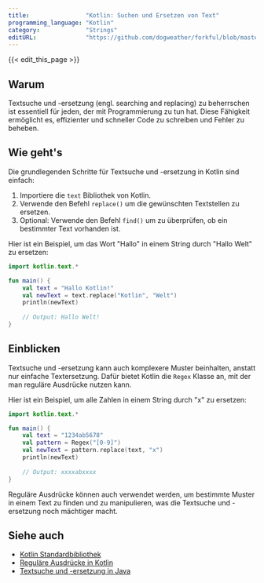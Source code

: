 ```yaml
---
title:                "Kotlin: Suchen und Ersetzen von Text"
programming_language: "Kotlin"
category:             "Strings"
editURL:              "https://github.com/dogweather/forkful/blob/master/content/de/kotlin/searching-and-replacing-text.md"
---
```


{{< edit_this_page >}}

## Warum
Textsuche und -ersetzung (engl. searching and replacing) zu beherrschen ist essentiell für jeden, der mit Programmierung zu tun hat. Diese Fähigkeit ermöglicht es, effizienter und schneller Code zu schreiben und Fehler zu beheben.

## Wie geht's
Die grundlegenden Schritte für Textsuche und -ersetzung in Kotlin sind einfach:

1. Importiere die `text` Bibliothek von Kotlin.
2. Verwende den Befehl `replace()` um die gewünschten Textstellen zu ersetzen.
3. Optional: Verwende den Befehl `find()` um zu überprüfen, ob ein bestimmter Text vorhanden ist.

Hier ist ein Beispiel, um das Wort "Hallo" in einem String durch "Hallo Welt" zu ersetzen:

```Kotlin
import kotlin.text.*

fun main() {
    val text = "Hallo Kotlin!"
    val newText = text.replace("Kotlin", "Welt")
    println(newText)
    
    // Output: Hallo Welt!
}
```

## Einblicken
Textsuche und -ersetzung kann auch komplexere Muster beinhalten, anstatt nur einfache Textersetzung. Dafür bietet Kotlin die `Regex` Klasse an, mit der man reguläre Ausdrücke nutzen kann.

Hier ist ein Beispiel, um alle Zahlen in einem String durch "x" zu ersetzen:

```Kotlin
import kotlin.text.*

fun main() {
    val text = "1234ab5678"
    val pattern = Regex("[0-9]")
    val newText = pattern.replace(text, "x")
    println(newText)
    
    // Output: xxxxabxxxx
}
```

Reguläre Ausdrücke können auch verwendet werden, um bestimmte Muster in einem Text zu finden und zu manipulieren, was die Textsuche und -ersetzung noch mächtiger macht.

## Siehe auch
- [Kotlin Standardbibliothek](https://kotlinlang.org/api/latest/jvm/stdlib/kotlin.text/)
- [Reguläre Ausdrücke in Kotlin](https://kotlinlang.org/docs/regex.html)
- [Textsuche und -ersetzung in Java](https://docs.oracle.com/javase/tutorial/essential/regex/)